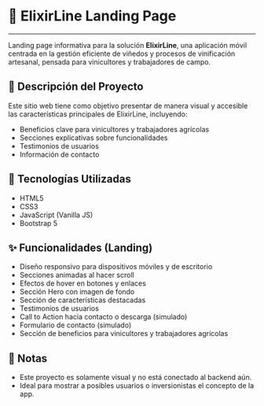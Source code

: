 # 🍇 ElixirLine Landing Page

---

Landing page informativa para la solución **ElixirLine**, una aplicación móvil centrada en la gestión eficiente de viñedos y procesos de vinificación artesanal, pensada para vinicultores y trabajadores de campo.

## 🚀 Descripción del Proyecto

Este sitio web tiene como objetivo presentar de manera visual y accesible las características principales de ElixirLine, incluyendo:

- Beneficios clave para vinicultores y trabajadores agrícolas
- Secciones explicativas sobre funcionalidades
- Testimonios de usuarios
- Información de contacto

## 🧱 Tecnologías Utilizadas

- HTML5
- CSS3
- JavaScript (Vanilla JS)
- Bootstrap 5


## ✨ Funcionalidades (Landing)
- Diseño responsivo para dispositivos móviles y de escritorio
- Secciones animadas al hacer scroll
- Efectos de hover en botones y enlaces
- Sección Hero con imagen de fondo 
- Sección de características destacadas
- Testimonios de usuarios
- Call to Action hacia contacto o descarga (simulado)
- Formulario de contacto (simulado)
- Sección de beneficios para vinicultores y trabajadores agrícolas

## 📌 Notas

- Este proyecto es solamente visual y no está conectado al backend aún.
- Ideal para mostrar a posibles usuarios o inversionistas el concepto de la app.